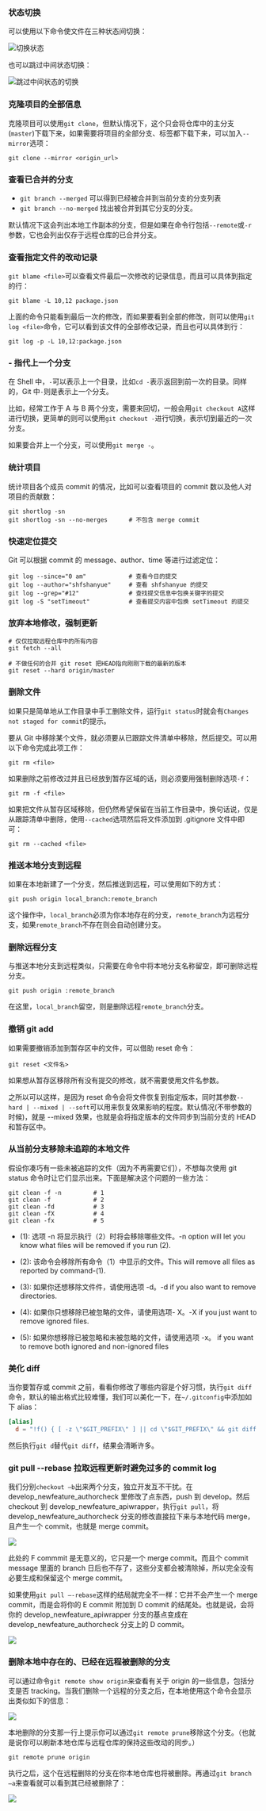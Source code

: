 ### 状态切换

可以使用以下命令使文件在三种状态间切换：

![切换状态](http://cnd.qiniu.lin07ux.cn/markdown/1464932592834.png)

也可以跳过中间状态切换：

![跳过中间状态的切换](http://cnd.qiniu.lin07ux.cn/markdown/1464932635964.png")

### 克隆项目的全部信息

克隆项目可以使用`git clone`，但默认情况下，这个只会将仓库中的主分支(`master`)下载下来，如果需要将项目的全部分支、标签都下载下来，可以加入`--mirror`选项：

```shell
git clone --mirror <origin_url>
```

### 查看已合并的分支

* `git branch --merged` 可以得到已经被合并到当前分支的分支列表
* `git branch --no-merged` 找出被合并到其它分支的分支。

默认情况下这会列出本地工作副本的分支，但是如果在命令行包括`--remote`或`-r`参数，它也会列出仅存于远程仓库的已合并分支。

### 查看指定文件的改动记录

`git blame <file>`可以查看文件最后一次修改的记录信息，而且可以具体到指定的行：

```shell
git blame -L 10,12 package.json
```

上面的命令只能看到最后一次的修改，而如果要看到全部的修改，则可以使用`git log <file>`命令，它可以看到该文件的全部修改记录，而且也可以具体到行：

```shell
git log -p -L 10,12:package.json
```

### - 指代上一个分支

在 Shell 中，`-`可以表示上一个目录，比如`cd -`表示返回到前一次的目录。同样的，Git 中`-`则是表示上一个分支。

比如，经常工作于 A 与 B 两个分支，需要来回切，一般会用`git checkout A`这样进行切换，更简单的则可以使用`git checkout -`进行切换，表示切到最近的一次分支。

如果要合并上一个分支，可以使用`git merge -`。

### 统计项目

统计项目各个成员 commit 的情况，比如可以查看项目的 commit 数以及他人对项目的贡献数：

```shell
git shortlog -sn
git shortlog -sn --no-merges      # 不包含 merge commit
```

### 快速定位提交

Git 可以根据 commit 的 message、author、time 等进行过滤定位：

```shell
git log --since="0 am" 　　　      # 查看今日的提交
git log --author="shfshanyue"     # 查看 shfshanyue 的提交
git log --grep="#12"              # 查找提交信息中包换关键字的提交
git log -S "setTimeout"           # 查看提交内容中包换 setTimeout 的提交
```

### 放弃本地修改，强制更新

```git
# 仅仅拉取远程仓库中的所有内容
git fetch --all

# 不做任何的合并 git reset 把HEAD指向刚刚下载的最新的版本
git reset --hard origin/master
```

### 删除文件

如果只是简单地从工作目录中手工删除文件，运行`git status`时就会有`Changes not staged for commit`的提示。

要从 Git 中移除某个文件，就必须要从已跟踪文件清单中移除，然后提交。可以用以下命令完成此项工作：

`git rm <file>`

如果删除之前修改过并且已经放到暂存区域的话，则必须要用强制删除选项`-f`：

`git rm -f <file>`

如果把文件从暂存区域移除，但仍然希望保留在当前工作目录中，换句话说，仅是从跟踪清单中删除，使用`--cached`选项然后将文件添加到 .gitignore 文件中即可：

`git rm --cached <file>`


### 推送本地分支到远程

如果在本地新建了一个分支，然后推送到远程，可以使用如下的方式：

`git push origin local_branch:remote_branch`

这个操作中，`local_branch`必须为你本地存在的分支，`remote_branch`为远程分支，如果`remote_branch`不存在则会自动创建分支。

### 删除远程分支

与推送本地分支到远程类似，只需要在命令中将本地分支名称留空，即可删除远程分支。

`git push origin :remote_branch`

在这里，`local_branch`留空，则是删除远程`remote_branch`分支。

### 撤销 git add

如果需要撤销添加到暂存区中的文件，可以借助 reset 命令：

`git reset <文件名>`

如果想从暂存区移除所有没有提交的修改，就不需要使用文件名参数。

之所以可以这样，是因为 reset 命令会将文件恢复到指定版本，同时其参数`--hard | --mixed | --soft`可以用来恢复效果影响的程度。默认情况(不带参数的时候)，就是 --mixed 效果，也就是会将指定版本的文件同步到当前分支的 HEAD 和暂存区中。

### 从当前分支移除未追踪的本地文件

假设你凑巧有一些未被追踪的文件（因为不再需要它们），不想每次使用 git status 命令时让它们显示出来。下面是解决这个问题的一些方法：

```shell
git clean -f -n         # 1
git clean -f            # 2
git clean -fd           # 3
git clean -fX           # 4
git clean -fx           # 5
```

* (1): 选项 -n 将显示执行（2）时将会移除哪些文件。-n option will let you know what files will be removed if you run (2).

* (2): 该命令会移除所有命令（1）中显示的文件。This will remove all files as reported by command-(1).

* (3): 如果你还想移除文件件，请使用选项 -d。-d if you also want to remove directories.

* (4): 如果你只想移除已被忽略的文件，请使用选项- X。-X if you just want to remove ignored files.

* (5): 如果你想移除已被忽略和未被忽略的文件，请使用选项 -x。 if you want to remove both ignored and non-ignored files

### 美化 diff

当你要暂存或 commit 之前，看看你修改了哪些内容是个好习惯，执行`git diff`命令，默认的输出格式比较难懂，我们可以美化一下，在`~/.gitconfig`中添加如下 alias：

```conf
[alias]
  d = "!f() { [ -z \"$GIT_PREFIX\" ] || cd \"$GIT_PREFIX\" && git diff --color \"$@\" | diff-so-fancy  | less --tabs=4 -    RFX; }; f"
```

然后执行`git d`替代`git diff`，结果会清晰许多。

### git pull --rebase 拉取远程更新时避免过多的 commit log

我们分别`checkout –b`出来两个分支，独立开发互不干扰。在 develop_newfeature_authorcheck 里修改了点东西，push 到 develop。然后 checkout 到 develop_newfeature_apiwrapper，执行`git pull`，将 develop_newfeature_authorcheck 分支的修改直接拉下来与本地代码 merge，且产生一个 commit，也就是 merge commit。

![](http://cnd.qiniu.lin07ux.cn/markdown/1479049400931.png)

此处的 F commmit 是无意义的，它只是一个 merge commit。而且个 commit message 里面的 branch 日后也不存了，这些分支都会被清除掉，所以完全没有必要生成和保留这个 merge commit。

如果使用`git pull –-rebase`这样的结局就完全不一样：它并不会产生一个 merge commit，而是会将你的 E commit 附加到 D commit 的结尾处。也就是说，会将你的 develop_newfeature_apiwrapper 分支的基点变成在 develop_newfeature_authorcheck 分支上的 D commit。

![](http://cnd.qiniu.lin07ux.cn/markdown/1479049586790.png)

### 删除本地中存在的、已经在远程被删除的分支

可以通过命令`git remote show origin`来查看有关于 origin 的一些信息，包括分支是否 tracking。当我们删除一个远程的分支之后，在本地使用这个命令会显示出类似如下的信息：

![](http://cnd.qiniu.lin07ux.cn/markdown/1479049827419.png)

本地删除的分支那一行上提示你可以通过`git remote prune`移除这个分支。（也就是说你可以刷新本地仓库与远程仓库的保持这些改动的同步。）

```git
git remote prune origin
```

执行之后，这个在远程删除的分支在你本地仓库也将被删除。再通过`git branch –a`来查看就可以看到其已经被删除了：

![](http://cnd.qiniu.lin07ux.cn/markdown/1479049942671.png)


